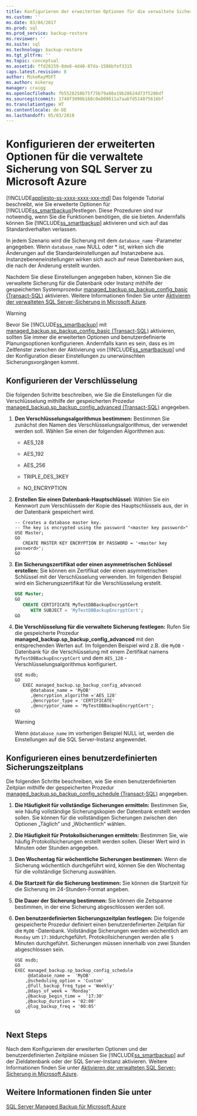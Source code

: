 ```yaml
---
title: Konfigurieren der erweiterten Optionen für die verwaltete Sicherung von SQL Server zu Microsoft Azure | Microsoft-Dokumentation
ms.custom: ''
ms.date: 03/04/2017
ms.prod: sql
ms.prod_service: backup-restore
ms.reviewer: ''
ms.suite: sql
ms.technology: backup-restore
ms.tgt_pltfrm: ''
ms.topic: conceptual
ms.assetid: ffd28159-8de8-4d40-87da-1586bfef3315
caps.latest.revision: 8
author: MikeRayMSFT
ms.author: mikeray
manager: craigg
ms.openlocfilehash: fb5528258b75f75b79a88a19b28624d73f5286df
ms.sourcegitcommit: 1740f3090b168c0e809611a7aa6fd514075616bf
ms.translationtype: HT
ms.contentlocale: de-DE
ms.lasthandoff: 05/03/2018
---
```

# <a name="configure-advanced-options-for-sql-server-managed-backup-to-microsoft-azure"></a>Konfigurieren der erweiterten Optionen für die verwaltete Sicherung von SQL Server zu Microsoft Azure
[!INCLUDE[appliesto-ss-xxxx-xxxx-xxx-md](../../includes/appliesto-ss-xxxx-xxxx-xxx-md.md)]
  Das folgende Tutorial beschreibt, wie Sie erweiterte Optionen für [!INCLUDE[ss_smartbackup](../../includes/ss-smartbackup-md.md)]festlegen. Diese Prozeduren sind nur notwendig, wenn Sie die Funktionen benötigen, die sie bieten. Andernfalls können Sie [!INCLUDE[ss_smartbackup](../../includes/ss-smartbackup-md.md)] aktivieren und sich auf das Standardverhalten verlassen.  
  
 In jedem Szenario wird die Sicherung mit dem `database_name` -Parameter angegeben. Wenn `database_name` NULL oder * ist, wirken sich die Änderungen auf die Standardeinstellungen auf Instanzebene aus. Instanzebeneneinstellungen wirken sich auch auf neue Datenbanken aus, die nach der Änderung erstellt wurden.  
  
 Nachdem Sie diese Einstellungen angegeben haben, können Sie die verwaltete Sicherung für die Datenbank oder Instanz mithilfe der gespeicherten Systemprozedur [managed_backup.sp_backup_config_basic (Transact-SQL)](../../relational-databases/system-stored-procedures/managed-backup-sp-backup-config-basic-transact-sql.md) aktivieren. Weitere Informationen finden Sie unter [Aktivieren der verwalteten SQL Server-Sicherung in Microsoft Azure](../../relational-databases/backup-restore/enable-sql-server-managed-backup-to-microsoft-azure.md).  
  
> [!WARNING]  
>  Bevor Sie [!INCLUDE[ss_smartbackup](../../includes/ss-smartbackup-md.md)] mit [managed_backup.sp_backup_config_basic (Transact-SQL)](../../relational-databases/system-stored-procedures/managed-backup-sp-backup-config-basic-transact-sql.md) aktivieren, sollten Sie immer die erweiterten Optionen und benutzerdefinierte Planungsoptionen konfigurieren. Andernfalls kann es sein, dass es im Zeitfenster zwischen der Aktivierung von [!INCLUDE[ss_smartbackup](../../includes/ss-smartbackup-md.md)] und der Konfiguration dieser Einstellungen zu unerwünschten Sicherungsvorgängen kommt.  
  
## <a name="configure-encryption"></a>Konfigurieren der Verschlüsselung  
 Die folgenden Schritte beschreiben, wie Sie die Einstellungen für die Verschlüsselung mithilfe der gespeicherten Prozedur [managed_backup.sp_backup_config_advanced &#40;Transact-SQL&#41;](../../relational-databases/system-stored-procedures/managed-backup-sp-backup-config-advanced-transact-sql.md) angegeben.  
  
1.  **Den Verschlüsselungsalgorithmus bestimmen:** Bestimmen Sie zunächst den Namen des Verschlüsselungsalgorithmus, der verwendet werden soll. Wählen Sie einen der folgenden Algorithmen aus:  
  
    -   AES_128  
  
    -   AES_192  
  
    -   AES_256  
  
    -   TRIPLE_DES_3KEY  
  
    -   NO_ENCRYPTION  
  
2.  **Erstellen Sie einen Datenbank-Hauptschlüssel:** Wählen Sie ein Kennwort zum Verschlüsseln der Kopie des Hauptschlüssels aus, der in der Datenbank gespeichert wird.  
  
    ```  
    -- Creates a database master key.  
    -- The key is encrypted using the password "<master key password>"  
    USE Master;  
    GO  
       CREATE MASTER KEY ENCRYPTION BY PASSWORD = '<master key password>';  
    GO  
    ```  
  
3.  **Ein Sicherungszertifikat oder einen asymmetrischen Schlüssel erstellen:** Sie können ein Zertifikat oder einen asymmetrischen Schlüssel mit der Verschlüsselung verwenden. Im folgenden Beispiel wird ein Sicherungszertifikat für die Verschlüsselung erstellt.  
  
    ```sql  
    USE Master;  
    GO  
       CREATE CERTIFICATE MyTestDBBackupEncryptCert  
          WITH SUBJECT = 'MyTestDBBackupEncryptCert';  
    GO  
    ```  
  
4.  **Die Verschlüsselung für die verwaltete Sicherung festlegen:** Rufen Sie die gespeicherte Prozedur **managed_backup.sp_backup_config_advanced** mit den entsprechenden Werten auf. Im folgenden Beispiel wird z.B. die `MyDB` -Datenbank für die Verschlüsselung mit einem Zertifikat namens `MyTestDBBackupEncryptCert` und dem `AES_128` -Verschlüsselungsalgorithmus konfiguriert.  
  
    ```  
    USE msdb;  
    GO  
       EXEC managed_backup.sp_backup_config_advanced  
          @database_name = 'MyDB'                
          ,@encryption_algorithm ='AES_128'  
          ,@encryptor_type = 'CERTIFICATE'  
          ,@encryptor_name = 'MyTestDBBackupEncryptCert';  
    GO  
    ```  
  
    > [!WARNING]  
    >  Wenn `@database_name` im vorherigen Beispiel NULL ist, werden die Einstellungen auf die SQL Server-Instanz angewendet.  
  
## <a name="configure-a-custom-backup-schedule"></a>Konfigurieren eines benutzerdefinierten Sicherungszeitplans  
 Die folgenden Schritte beschreiben, wie Sie einen benutzerdefinierten Zeitplan mithilfe der gespeicherten Prozedur [managed_backup.sp_backup_config_schedule &#40;Transact-SQL&#41;](../../relational-databases/system-stored-procedures/managed-backup-sp-backup-config-schedule-transact-sql.md) angegeben.  
  
1.  **Die Häufigkeit für vollständige Sicherungen ermitteln:** Bestimmen Sie, wie häufig vollständige Sicherungskopien der Datenbank erstellt werden sollen. Sie können für die vollständigen Sicherungen zwischen den Optionen „Täglich“ und „Wöchentlich“ wählen.  
  
2.  **Die Häufigkeit für Protokollsicherungen ermitteln:** Bestimmen Sie, wie häufig Protokollsicherungen erstellt werden sollen. Dieser Wert wird in Minuten oder Stunden angegeben.  
  
3.  **Den Wochentag für wöchentliche Sicherungen bestimmen:** Wenn die Sicherung wöchentlich durchgeführt wird, können Sie den Wochentag für die vollständige Sicherung auswählen.  
  
4.  **Die Startzeit für die Sicherung bestimmen:** Sie können die Startzeit für die Sicherung im 24-Stunden-Format angeben.  
  
5.  **Die Dauer der Sicherung bestimmen:** Sie können die Zeitspanne bestimmen, in der eine Sicherung abgeschlossen werden soll.  
  
6.  **Den benutzerdefinierten Sicherungszeitplan festlegen:** Die folgende gespeicherte Prozedur definiert einen benutzerdefinierten Zeitplan für die `MyDB` -Datenbank. Vollständige Sicherungen werden wöchentlich am `Monday` um `17:30`durchgeführt. Protokollsicherungen werden alle `5` Minuten durchgeführt. Sicherungen müssen innerhalb von zwei Stunden abgeschlossen sein.  
  
    ```  
    USE msdb;  
    GO  
    EXEC managed_backup.sp_backup_config_schedule   
         @database_name =  'MyDB'  
        ,@scheduling_option = 'Custom'  
        ,@full_backup_freq_type = 'Weekly'  
        ,@days_of_week = 'Monday'  
        ,@backup_begin_time =  '17:30'  
        ,@backup_duration = '02:00'  
        ,@log_backup_freq = '00:05'  
    GO  
  
    ```  
  
## <a name="next-steps"></a>Next Steps  
 Nach dem Konfigurieren der erweiterten Optionen und der benutzerdefinierten Zeitpläne müssen Sie [!INCLUDE[ss_smartbackup](../../includes/ss-smartbackup-md.md)] auf der Zieldatenbank oder der SQL Server-Instanz aktivieren. Weitere Informationen finden Sie unter [Aktivieren der verwalteten SQL Server-Sicherung in Microsoft Azure](../../relational-databases/backup-restore/enable-sql-server-managed-backup-to-microsoft-azure.md).  
  
## <a name="see-also"></a>Weitere Informationen finden Sie unter  
 [SQL Server Managed Backup für Microsoft Azure](../../relational-databases/backup-restore/sql-server-managed-backup-to-microsoft-azure.md)  
  
  
